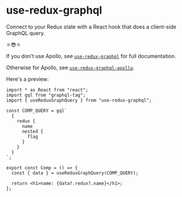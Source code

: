 # use-redux-graphql

Connect to your Redux state with a React hook that does a client-side GraphQL query.

⚛️:sunglasses:⚛️


If you don't use Apollo, see [`use-redux-graphql`](https://github.com/AndersDJohnson/use-redux-graphql/tree/master/packages/use-redux-graphql#readme)
for full documentation.

Otherwise for Apollo, see [`use-redux-graphql-apollo`](https://github.com/AndersDJohnson/use-redux-graphql/tree/master/packages/use-redux-graphql-apollo#readme).

Here's a preview:

```tsx
import * as React from "react";
import gql from "graphql-tag";
import { useReduxGraphQuery } from "use-redux-graphql";

const COMP_QUERY = gql`
  {
    redux {
      name
      nested {
        flag
      }
    }
  }
`;

export const Comp = () => {
  const { data } = useReduxGraphQuery(COMP_QUERY);

  return <h1>name: {data?.redux?.name}</h1>;
};
```

